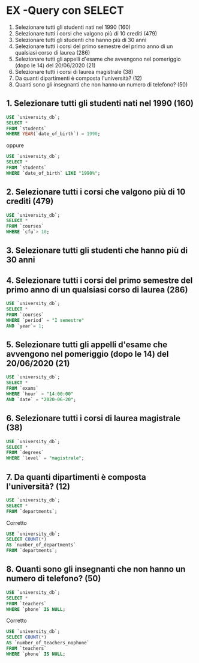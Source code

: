 # EX -Query con SELECT 
1. Selezionare tutti gli studenti nati nel 1990 (160)
2. Selezionare tutti i corsi che valgono più di 10 crediti (479)
3. Selezionare tutti gli studenti che hanno più di 30 anni
4. Selezionare tutti i corsi del primo semestre del primo anno di un qualsiasi corso di
laurea (286)
5. Selezionare tutti gli appelli d'esame che avvengono nel pomeriggio (dopo le 14) del
20/06/2020 (21)
6. Selezionare tutti i corsi di laurea magistrale (38)
7. Da quanti dipartimenti è composta l'università? (12)
8. Quanti sono gli insegnanti che non hanno un numero di telefono? (50)

## 1. Selezionare tutti gli studenti nati nel 1990 (160)
```sql
USE `university_db`;
SELECT *
FROM `students`
WHERE YEAR(`date_of_birth`) = 1990;
```
oppure

```sql
USE `university_db`;
SELECT *
FROM `students`
WHERE `date_of_birth` LIKE "1990%";
```
## 2. Selezionare tutti i corsi che valgono più di 10 crediti (479)
```sql
USE `university_db`;
SELECT *
FROM `courses`
WHERE `cfu`> 10;
```
## 3. Selezionare tutti gli studenti che hanno più di 30 anni

## 4. Selezionare tutti i corsi del primo semestre del primo anno di un qualsiasi corso di laurea (286)
```sql
USE `university_db`;
SELECT *
FROM `courses`
WHERE `period` = "I semestre"
AND `year`= 1;
```
## 5. Selezionare tutti gli appelli d'esame che avvengono nel pomeriggio (dopo le 14) del 20/06/2020 (21)
```sql
USE `university_db`;
SELECT *
FROM `exams`
WHERE `hour` > "14:00:00"
AND `date` = "2020-06-20";
```
## 6. Selezionare tutti i corsi di laurea magistrale (38)
```sql
USE `university_db`;
SELECT *
FROM `degrees`
WHERE `level` = "magistrale";
```
## 7. Da quanti dipartimenti è composta l'università? (12)
```sql
USE `university_db`;
SELECT *
FROM `departments`;
```
Corretto

```sql
USE `university_db`;
SELECT COUNT(*) 
AS `number_of_departments`
FROM `departments`;
```

## 8. Quanti sono gli insegnanti che non hanno un numero di telefono? (50)
```sql
USE `university_db`;
SELECT *
FROM `teachers`
WHERE `phone` IS NULL;
```
Corretto 

```sql
USE `university_db`;
SELECT COUNT(*) 
AS `number_of_teachers_nophone`
FROM `teachers`
WHERE `phone` IS NULL;
```
